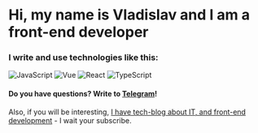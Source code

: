 # Hi, my name is **Vladislav** and I am a front-end developer
### I write and use technologies like this:
![JavaScript](https://img.shields.io/badge/-JavaScript-ffffff?style=for-the-badge&logo=javascript)
![Vue](https://img.shields.io/badge/-Vue-ffffff?style=for-the-badge&logo=vue)
![React](https://img.shields.io/badge/-React-ffffff?style=for-the-badge&logo=react)
![TypeScript](https://img.shields.io/badge/-TypeScript-ffffff?style=for-the-badge&logo=typescript)

#### Do you have questions? Write to [Telegram](https://t.me/onetwothreedrrink)!

Also, if you will be interesting, [I have tech-blog about IT, and front-end development](https://instagram.com/vladisnan) - I wait your subscribe.
